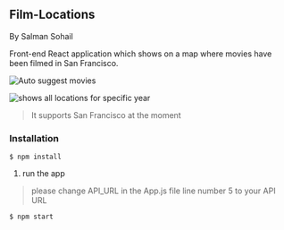 ## Film-Locations
By Salman Sohail

Front-end React application which shows on a map where movies have been filmed in San Francisco.

![Auto suggest movies](http://agilis-lab.com/temp/api1.jpg)

![shows all locations for specific year](http://agilis-lab.com/temp/api2.jpg)
> It supports San Francisco at the moment


### Installation


```
$ npm install
```

1) run the app

> please change API_URL in the App.js file line number 5 to your API URL 
```
$ npm start
```
